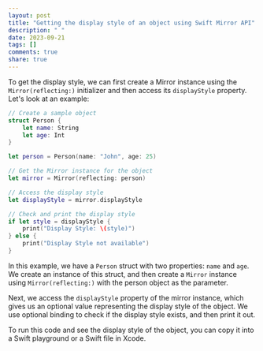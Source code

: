 ```yaml
---
layout: post
title: "Getting the display style of an object using Swift Mirror API"
description: " "
date: 2023-09-21
tags: []
comments: true
share: true
---
```


To get the display style, we can first create a Mirror instance using the `Mirror(reflecting:)` initializer and then access its `displayStyle` property. Let's look at an example:

```swift
// Create a sample object
struct Person {
    let name: String
    let age: Int
}

let person = Person(name: "John", age: 25)

// Get the Mirror instance for the object
let mirror = Mirror(reflecting: person)

// Access the display style
let displayStyle = mirror.displayStyle

// Check and print the display style
if let style = displayStyle {
    print("Display Style: \(style)")
} else {
    print("Display Style not available")
}
```

In this example, we have a `Person` struct with two properties: `name` and `age`. We create an instance of this struct, and then create a `Mirror` instance using `Mirror(reflecting:)` with the person object as the parameter. 

Next, we access the `displayStyle` property of the mirror instance, which gives us an optional value representing the display style of the object. We use optional binding to check if the display style exists, and then print it out.

To run this code and see the display style of the object, you can copy it into a Swift playground or a Swift file in Xcode.